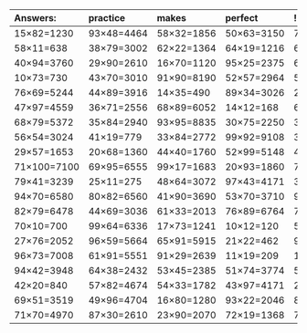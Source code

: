 | Answers: | practice | makes | perfect | ! |
| :--- | :--- | :--- | :--- | :--- |
| 15×82=1230 | 93×48=4464 | 58×32=1856 | 50×63=3150 | 75×49=3675 | 
| 58×11=638 | 38×79=3002 | 62×22=1364 | 64×19=1216 | 65×69=4485 | 
| 40×94=3760 | 29×90=2610 | 16×70=1120 | 95×25=2375 | 66×10=660 | 
| 10×73=730 | 43×70=3010 | 91×90=8190 | 52×57=2964 | 55×38=2090 | 
| 76×69=5244 | 44×89=3916 | 14×35=490 | 89×34=3026 | 26×53=1378 | 
| 47×97=4559 | 36×71=2556 | 68×89=6052 | 14×12=168 | 60×75=4500 | 
| 68×79=5372 | 35×84=2940 | 93×95=8835 | 30×75=2250 | 36×23=828 | 
| 56×54=3024 | 41×19=779 | 33×84=2772 | 99×92=9108 | 34×46=1564 | 
| 29×57=1653 | 20×68=1360 | 44×40=1760 | 52×99=5148 | 40×72=2880 | 
| 71×100=7100 | 69×95=6555 | 99×17=1683 | 20×93=1860 | 76×28=2128 | 
| 79×41=3239 | 25×11=275 | 48×64=3072 | 97×43=4171 | 31×29=899 | 
| 94×70=6580 | 80×82=6560 | 41×90=3690 | 53×70=3710 | 99×91=9009 | 
| 82×79=6478 | 44×69=3036 | 61×33=2013 | 76×89=6764 | 71×70=4970 | 
| 70×10=700 | 99×64=6336 | 17×73=1241 | 10×12=120 | 52×55=2860 | 
| 27×76=2052 | 96×59=5664 | 65×91=5915 | 21×22=462 | 99×93=9207 | 
| 96×73=7008 | 61×91=5551 | 91×29=2639 | 11×19=209 | 13×28=364 | 
| 94×42=3948 | 64×38=2432 | 53×45=2385 | 51×74=3774 | 55×38=2090 | 
| 42×20=840 | 57×82=4674 | 54×33=1782 | 43×97=4171 | 24×26=624 | 
| 69×51=3519 | 49×96=4704 | 16×80=1280 | 93×22=2046 | 89×91=8099 | 
| 71×70=4970 | 87×30=2610 | 23×90=2070 | 72×19=1368 | 79×85=6715 | 
